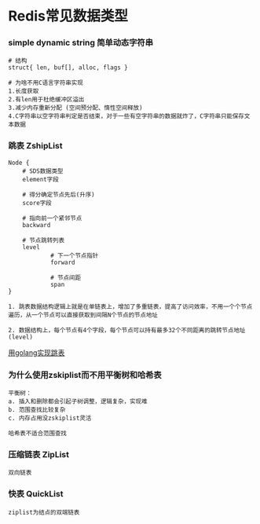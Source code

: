 # Redis常见数据类型

### simple dynamic string 简单动态字符串
```
# 结构
struct{ len, buf[], alloc, flags }

# 为啥不用C语言字符串实现
1.长度获取
2.有len用于杜绝缓冲区溢出
3.减少内存重新分配 (空间预分配、惰性空间释放)
4.C字符串以空字符串判定是否结束，对于一些有空字符串的数据就炸了，C字符串只能保存文本数据
```


### 跳表 ZshipList
```
Node {
    # SDS数据类型
    element字段 

    # 得分确定节点先后(升序)
    score字段 

    # 指向前一个紧邻节点
    backward

    # 节点跳转列表
    level 
            # 下一个节点指针
            forward

            # 节点间距
            span
}
```
```
1. 跳表数据结构逻辑上就是在单链表上，增加了多重链表，提高了访问效率，不用一个个节点遍历，从一个节点可以直接获取到间隔N个节点的节点地址

2. 数据结构上，每个节点有4个字段，每个节点可以持有最多32个不同距离的跳转节点地址(level)
```

[用golang实现跳表](https://www.shouxicto.com/article/1646.html)

### 为什么使用zskiplist而不用平衡树和哈希表

```
平衡树：
a. 插入和删除都会引起子树调整，逻辑复杂，实现难
b. 范围查找比较复杂
c. 内存占用没zskiplist灵活

哈希表不适合范围查找
```

### 压缩链表 ZipList

```
双向链表
```

### 快表 QuickList

```
ziplist为结点的双端链表
```